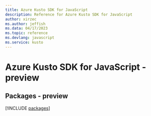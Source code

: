 ```yaml
---
title: Azure Kusto SDK for JavaScript
description: Reference for Azure Kusto SDK for JavaScript
author: xirzec
ms.author: jeffish
ms.data: 04/17/2023
ms.topic: reference
ms.devlang: javascript
ms.service: kusto
---
```

# Azure Kusto SDK for JavaScript - preview
## Packages - preview
[!INCLUDE [packages](kusto-index.md)]